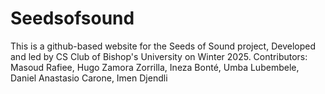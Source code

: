 # Seedsofsound
This is a github-based website for the Seeds of Sound project, Developed and led by CS Club of Bishop's University on Winter 2025.
Contributors: Masoud Rafiee, Hugo Zamora Zorrilla, Ineza Bonté, Umba Lubembele, Daniel Anastasio Carone, Imen Djendli
